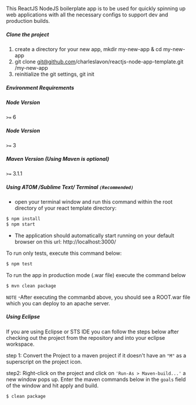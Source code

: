 This ReactJS NodeJS boilerplate app is to be used for quickly spinning up web applications with all the necessary configs to support dev and production builds.


##### Clone the project
1. create a directory for your new app, mkdir my-new-app & cd my-new-app
2. git clone git@github.com/charleslavon/reactjs-node-app-template.git /my-new-app
3. reinitialize the git settings, git init



##### Environment Requirements

##### Node Version
  `>=` 6

##### Node Version
  `>=` 3

##### Maven Version (Using Maven is optional)
 `>=` 3.1.1


##### Using ATOM /Sublime Text/ Terminal `(Recommended)`
 - open your terminal window and run this command within the root directory of
   your react template directory:

```sh
$ npm install
$ npm start
```
- The application should automatically start running on your default browser on this url: http://localhost:3000/

To run only tests, execute this command below:
```sh
$ npm test
```


To run the app in production mode (.war file) execute the command below
```sh
$ mvn clean package
```

`NOTE`
-After executing the commanbd above, you should see a ROOT.war file which you can deploy to an apache server.

##### Using Eclipse
If you are using Eclipse or STS IDE you can follow the steps below after checking out the project from the repository and into your eclipse workspace.

step 1:
Convert the Project to a maven project if it doesn't have an `"M"` as a superscript on the project icon.

step2:
Right-click on the project and click on  `'Run-As > Maven-build...'` a new window pops up.
Enter  the  maven commands below in the `goals` field of the window and hit apply and build.

```sh
$ clean package
```
